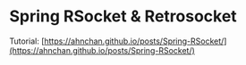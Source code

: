 # Spring RSocket & Retrosocket

Tutorial: [https://ahnchan.github.io/posts/Spring-RSocket/](https://ahnchan.github.io/posts/Spring-RSocket/)
